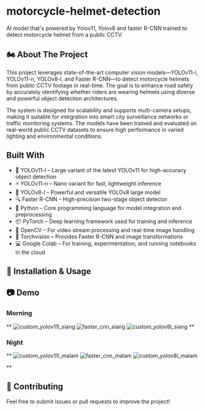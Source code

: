 # motorcycle-helmet-detection
AI model that's powered by Yolov11, Yolov8 and faster R-CNN trained to detect motorcycle helmet from a public CCTV.

## 🏍️ About The Project 
This project leverages state-of-the-art computer vision models—YOLOv11-l, YOLOv11-n, YOLOv8-l, and Faster R-CNN—to detect motorcycle helmets from public CCTV footage in real-time. The goal is to enhance road safety by accurately identifying whether riders are wearing helmets using diverse and powerful object detection architectures.

The system is designed for scalability and supports multi-camera setups, making it suitable for integration into smart city surveillance networks or traffic monitoring systems. The models have been trained and evaluated on real-world public CCTV datasets to ensure high performance in varied lighting and environmental conditions.

## Built With
* 🧠 YOLOv11-l – Large variant of the latest YOLOv11 for high-accuracy object detection
* ⚡ YOLOv11-n – Nano variant for fast, lightweight inference
* 🎯 YOLOv8-l – Powerful and versatile YOLOv8 large model
* 🔍 Faster R-CNN – High-precision two-stage object detector
* 🐍 Python – Core programming language for model integration and preprocessing
* 📦 PyTorch – Deep learning framework used for training and inference
* 🎥 OpenCV – For video stream processing and real-time image handling
* 🧪 Torchvision – Provides Faster R-CNN and image transformations
* 💻 Google Colab – For training, experimentation, and running notebooks in the cloud

## 📜 Installation & Usage


## 📷 Demo
### Morning
**
![custom_yolov11l_siang](https://github.com/user-attachments/assets/54353763-0326-48ea-8c42-e625e648b61f)
![faster_cnn_siang](https://github.com/user-attachments/assets/b81790e1-a81b-4b48-bae7-d30f50506797)
![custom_yolov8l_siang](https://github.com/user-attachments/assets/0c2dd6dc-ad83-42a0-a8e5-de8e403061cd)
**
### Night
**
![custom_yolov11l_malam](https://github.com/user-attachments/assets/dcd2681f-897e-424b-8a47-0cef55ed0ebe)
![faster_cnn_malam](https://github.com/user-attachments/assets/d2fa0cfd-b619-48c3-9008-4f095cdb4f24)
![custom_yolov8l_malam](https://github.com/user-attachments/assets/b685830f-f992-421b-9bfc-b46753a28cf1)

**

## 🤝 Contributing
Feel free to submit issues or pull requests to improve the project!
